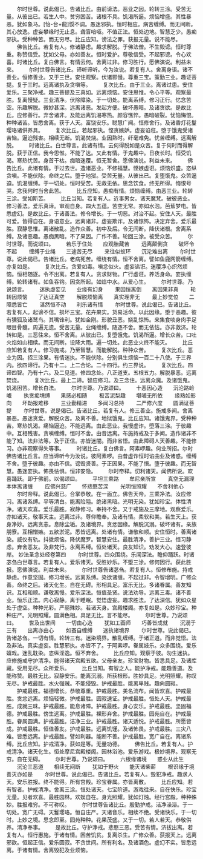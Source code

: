<!-- { "loadSidebar": true } -->
　　尔时世尊。说此偈已。告诸比丘。由前谤法。恶业之因。轮转三涂。受苦无量。从彼出已。若生人中。贫穷困苦。诸根不具。饥渴所逼。烦恼增盛。其性暴恶。犹如象马。[怡-台+龍]悷不调。愚迷邪执。恒时相应。病苦缠缚。而无间断。其心放逸。虚妄攀缘时无止息。聋盲喑哑。不值正法。恒处边地。智慧乏少。愚痴邪执。受种种苦。而无穷尽。比丘应知。谤法之罪。获报无量。说不能尽。
　　佛告比丘。若复有人。修诸静虑。趣求解脱。于佛法僧。不生毁谤。恒时尊重。称赞信受。犹如父母。亦如善友。恒时爱护。尊敬信受。不起邪谤。令心欢喜。时诸比丘。复白佛言。有情云何。舍离过非。修习胜行。愿佛演说。利益未来。
　　尔时世尊告诸比丘。谛听谛听。今为汝说。若复有人。舍离身语。诸不善业。恒修善业。又于三世。安住观察。伏诸邪慢。尊重三宝。策勤三业。趣证菩提。复于三时。远离诸执及贪嗔等。
　　复次比丘。由于三业。离诸过患。安住爱乐。三聚净戒。趣三菩提及三真如。远离烦恼。安住思惟。令心平等。观察最胜。复离慢疑。三业清净。伏除障染。于一切处。能离系缚。修习正行。忆念苦空。乐趣解脱。微妙甚深。远离诸恶。发起方便。破坏愚暗。及诸贪欲。是故比丘。应修善行。弃舍诸非。及能远离饥渴寒热。颜容憔悴。愚暗破裂。忧恼悔恨。种种诸苦。皆悉舍离。获于人天。富饶安乐。聪慧广闻。恒修舍行。及诸香灯花鬘璎珞诸供养具。
　　复次比丘。若起邪执。悭贪嫉妒。虚妄谄诳。堕于饿鬼受诸苦恼。逼迫残害。相续无断。饥渴焚烧。业因熟时。纤毫难免。忧苦缠缚。远离解脱。
　　时诸比丘。白世尊言。此诸有情。云何得脱如是众苦。复于何时而得解脱。获于正信。我今思惟。不能了达。又此有情。于鬼趣中。日夜长时。恒受饥渴。寒热忧苦。身首干枯。痴暗迷覆。恒无暂舍。愿佛演说。利益未来。
　　佛告比丘。此诸有情。于过去世。造诸恶业。不修福慧。悭嫉虚诳。烦恼炽盛。恣纵贪嗔。不能伏除。命终之后。堕于地狱。受苦无量。从彼出已。复堕饿鬼。众苦逼迫。饥渴缠缚。于一切处。恒时受苦。无救无依。思念饮食。终无所得。悔恨号哭。念我何时当舍此苦。
　　比丘应知。愚痴有情。烦恼缠缚。由恶三业。轮转三涂。受如斯苦。
　　比丘当知。若复有人。近事男女。诸天魔梵。破彼恶业。修习善法。爱乐真谛。审观自身。四大五蕴。苦空无常。亦如水泡。芭蕉梦电。皆悉虚幻。是故比丘。于诸善法。修令增长。于一切恶。对治不起。安住人天。最胜可爱。皆得自在。身语意业。远离诸非。虚妄欺诈。及诸惊怖。决定弃舍。爱乐最胜。寂静思惟。离诸散乱。造作众善。初中及后。令无间断。降伏诸根。舍离系缚。及诸恶趣。愚痴黑暗。不了果因。广作不善。轮回三涂。被受众苦。
　　尔时世尊。而说颂曰。
　　若乐于住处　　应观胎藏苦
　　远离颠倒贪　　破坏令不起
　　缠缚于业绳　　三途苦无尽
　　来往似蚁环　　沉沦难出离
　　尔时世尊。说此偈已。告诸比丘。老病死苦。缠绕有情。恒不舍离。譬如鱼鹿网箭缠缚。亦复如是。
　　复次比丘。贪爱如毒。嗔忿似火。虚妄谄诳。迷覆净心炽然烦恼。恒相随逐。令不出离。若复有人。贪求财物。广行虚诳。养活身命。妄执缠缚。轮转诸有。如鱼吞钩。因贪所起。如焰中水。从爱心生。
　　尔时世尊。乃说颂言。
　　迷执虚妄见　　业缘有幻身
　　果因恒离倒　　离因果非真
　　轮转因烦恼　　了达证真空
　　解脱烦恼离　　真实理非无
　　最上妙觉位　　二障悉皆亡
　　湛然恒不动　　利乐诸有情
　　尔时世尊。说此偈已。告诸比丘。若复有人。起谤不信。损坏三宝。花卉果实。货易活命。以此因缘。堕于恶趣。彼有獯狐及诸鹫鸟。其嘴锋利。犹如金刚。形貌丑恶。娆乱惊怖。来集食啖身肉手足眼目骨髓。周遍无遗。受苦无量。业绳缠缚。随逐不舍。而无依怙。亦非救济。轮转如是。三恶往来。恒不舍离。从彼出已。复堕饿鬼。饥渴所逼。增长众苦。口吐火焰如山相续。而无间断。设降大雨。遍一切处。此恶业火终不能灭。
　　比丘应知若复有人。修习施戒。乃至智慧。而能解脱。种种众苦。
　　复次比丘。恶业为因。招三涂果。有情迷执。不能伏除。分别俱生烦恼一百二十八使。于三界内。欲四谛行。乃有十二。上二合论。二十四行。约三界说。
　　复次比丘。四谛四智。乃有十六。及二见道。修四念处。八正道支。五根五力。解脱暴恶。远离焚烧。
　　复次比丘。最上二谛。智应修习。及三念住。远离众魔。及诸饿鬼。饥渴困苦。增长白法。
　　尔时世尊。乃说颂曰。
　　十恶因心造　　沉沦路崄巇
　　执贪痴境缚　　果感必相随
　　极苦泥梨趣　　堪嗟无所依
　　缘熟如影向　　坏劫报难移
　　三业勤精进　　多闻习总持
　　二严修六度　　圆满证菩提
　　尔时世尊。说是偈已。告诸比丘。若复有人。修三善业。施戒多闻。舍离暴恶。愚迷贪爱。解脱众苦。及离不善。地狱饿鬼。比丘应知。诸饿鬼界。受种种苦。寒热饥渴。痛恼逼迫。不能远离。由此恶业。我慢虚诈。堕落三涂。于彼趣中。互相残害。贪嗔缠缚。恒时不舍。由昔远离。布施持戒及于多闻。造作诸非不能了知。法非法等。及于正信。亦皆迷闇。而非省悟。由此障碍人天善趣。不能修习。亦非观察得失等事。
　　时诸比丘。复白佛言。阿素啰趣。何业所招。尔时佛告诸比丘言。应当谛听今为汝说。彼阿素啰。由昔虚诈恒时谄曲业及诸惑。缠缚不舍。堕于彼趣。亦由不信。谤毁贤善。于正因果。不能了悟。堕于彼趣。而无智慧。愚迷妄执。怖畏怯惧。恒非安隐。
　　尔时帝释。忉利诸天。闻佛所说。欢喜踊跃。即于佛前。以偈颂曰。
　　平坦三乘路　　牟尼亲所宣
　　真空无漏理　　本体离诸缠
　　应佛兴慈广　　怀悲愍苦深
　　光明恒照耀　　不舍利他心
　　尔时帝释。说此偈已。合掌恭敬。在一面立。佛告天帝。三乘净法。汝应修习。离诸系缚。平等清白。能离险隘。绝诸黑暗。光明无染。犹如珍宝。体性清净。诸天欢喜。爱乐最胜。寂静修习。奉持不舍。又于戒施及三摩地。观察爱乐。亦如诸天。敬事天主。远离过非。尊仰瞻奉。及诸有情。柔软和美。若生天上。获身净妙。远离贪恚。息除尘垢。及诸境界。贪忿因缘。解脱沉溺。破坏诸有。亲族朋寮。互相憎嫉。五欲淤泥。悉皆远离。处诸有情。谦敬和顺。安住恒时。善离诸染。威仪有轨。抖擞烦恼。降伏魔罗。智慧安住。最胜清净。善护三业。恒习静虑。弃舍恶友。及非梵行。永离系缚。恒处诸天。良友知识。劝发大心。速登彼岸。
妙法圣念处经卷第四
　　尔时世尊。四众围绕。乐闻深法。瞻仰踊跃。时诸苾刍白世尊言。若复有人。爱乐诸天。受胜妙乐。不堕三涂。修何因行。获此胜报。愿佛演说。利益未来。
　　尔时世尊告诸苾刍。若复有人。恒修布施。持戒静虑。作意坚固。修习增长。远离系缚。染欲诸缠。不起过非。令智增明。广修众善。命终之后。诸天化生。自在无碍。形相具足。富乐无比。多诸眷属。善友知识。互相和顺。谦敬离慢。爱乐深法。恒值圣贤。说法劝导。远离三毒。诸不善业。恒乐正法。内心寂静。离于睡眠。觉悟虚妄。趣求胜法。了达深信。犹如众星处于虚空。种种光彩。严丽殊妙。若诸天身。宫殿楼阁。亦复如是。众妙珍宝。种种庄严。光明照耀。圆满色相。具足无比。言不能尽。
　　尔时世尊。乃说颂曰。
　　世及出世间　　一切由心造
　　犹如工画师　　巧善皆成就
　　沉溺于三有　　出离亦由心
　　如蚕自缠缚　　迷执诸境界
　　尔时世尊。说此偈已。告诸苾刍。一切有情。轮转三有。迷染境界。散乱缠缚。于诸正道。而非觉悟。法及非法。真实虚妄。胜慧邪执。亦皆不了。于阿素啰。眷属妓乐。众多围绕。爱乐嬉戏。迷乱耽染。恣纵淫逸。恒不弃舍。
　　比丘应知。观察于彼。勿生迷执。应修施戒守护清净。能得诸天宫殿五欲。父母亲友。珍宝财物。皆悉具足。及诸库藏。受用无尽。众所爱乐。
　　比丘当知。有智之人。能护净戒。能趣善道。及能称赞。最胜无比。寂静安乐。能离沉溺。所获根形。胜妙具足。光明照耀。称叹无尽。护戒最胜。水火强贼。不能侵毁。护戒最胜。能离卑贱。趣向圆寂。
　　护戒最胜。福德增长。恭敬尊重。护戒最胜。美名流布。闻皆欢喜。护戒最胜。贪忿远离。烦恼轻微。护戒最胜。圆寂速证。护戒最胜。恒处人天。护戒最胜。成就三昧。护戒最胜。能息诸障。护戒最胜。身心安乐。护戒最胜。坚固福德。护戒最胜。傍生远离。护戒最胜。裸形弃舍。护戒最胜。园苑自在。护戒最胜。眷属圆满。护戒最胜。洁净三业。护戒最胜。诸天适悦。护戒最胜。所愿皆成。护戒最胜。恒值善友。护戒最胜。远离饥馑。及诸怖畏。护戒最胜。三灾八难。皆悉远离。护戒最胜。譬如利器。能断不善。护戒最胜。宽广自在。离诸系缚。比丘应知。护戒清净。获如是等。无量功德。
　　佛告比丘。若复有人。护戒清净。诸天化生。恒处摩尼宫殿楼阁。园林浴池。爱乐游戏。极妙境界。观察无穷。自在无碍。
　　尔时世尊。乃说颂曰。
　　六根缘诸境　　惑业从此生
　　沉沦三恶道　　相续无间断
　　犹如于野火　　能灭诸柴薪
　　根识缘于境　　善灭亦如是
　　尔时世尊。说此偈已。告诸比丘。若复有人。毁犯净戒。趣求人天。安乐胜报。终不能得。所有宫殿。珍宝眷属。亦皆离散。
　　比丘应知。若有智者。护戒清净。舍离三涂。恒处诸天。七宝阶道。游戏往来。自在快乐。珍宝无量。见者欢喜。最胜园林。欢娱自在。身光照耀。犹如灯烛。经行宫殿。种种殊妙。胜报难穷。不可称叹。
　　尔时世尊告诸比丘。殷勤护戒。洁净澡浴。于一切处。宽广无碍。天鬘璎珞。恒自庄严。天诸音乐。相续不绝。受诸快乐。于一切时。上妙之境。思念即至。园苑种种。花果茂盛。又于一切。若人若天。恭敬供养。清净奉事。
　　是故比丘。守护净戒。悲愍三恶。受苦有情。济拔出离。若复有人。恒行惠施。于诸有情。困苦饥贫。复离杀生。广修众善。获报天上。远离邪欲。恒起正信。爱乐圆寂。不贪世间。所有利名。及诸酒色。虚幻不实。皆悉远离。于诸有情。舍离毁犯及业烦恼。
